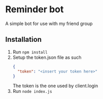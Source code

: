 # Reminder bot

A simple bot for use with my friend group

## Installation

1. Run `npm install`
2. Setup the token.json file as such
   ```json
   {
     "token": "<insert your token here>"
   }
   ```
   The token is the one used by client.login
3. Run `node index.js`
